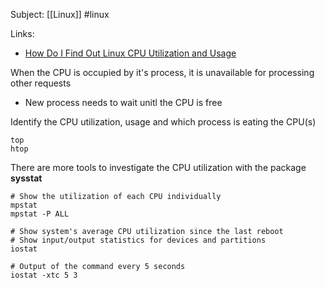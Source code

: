 Subject: [[Linux]] #linux 

Links:
- [How Do I Find Out Linux CPU Utilization and Usage](https://www.cyberciti.biz/tips/how-do-i-find-out-linux-cpu-utilization.html)

When the CPU is occupied by it's process, it is unavailable for processing other requests
 - New process needs to wait unitl the CPU is free

Identify the CPU utilization, usage and which process is eating the CPU(s)

```[bash]
top
htop
```

There are more tools to investigate the CPU utilization with the package **sysstat**
```[bash]
# Show the utilization of each CPU individually
mpstat
mpstat -P ALL
```

```[bash]
# Show system's average CPU utilization since the last reboot
# Show input/output statistics for devices and partitions
iostat

# Output of the command every 5 seconds
iostat -xtc 5 3